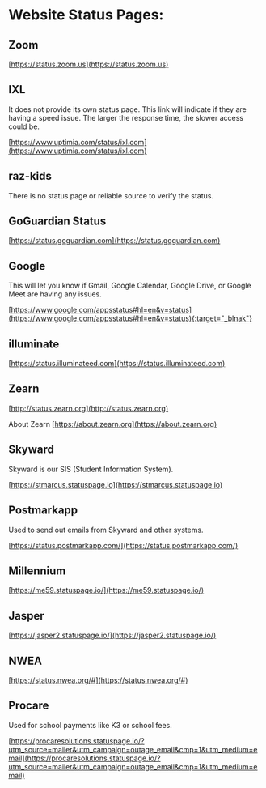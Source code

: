 # Website Status Pages:

## Zoom
[https://status.zoom.us](https://status.zoom.us)
	
## IXL

It does not provide its own status page. This link will indicate if they are having a speed issue. The larger the response time, the slower access could be.

[https://www.uptimia.com/status/ixl.com](https://www.uptimia.com/status/ixl.com)


## raz-kids

There is no status page or reliable source to verify the status. 

## GoGuardian Status
[https://status.goguardian.com](https://status.goguardian.com)
	
## Google
This will let you know if Gmail, Google Calendar, Google Drive, or Google Meet are having any issues. 

[https://www.google.com/appsstatus#hl=en&v=status](https://www.google.com/appsstatus#hl=en&v=status){:target="_blnak"}
	
## illuminate

[https://status.illuminateed.com](https://status.illuminateed.com)
	
## Zearn

[http://status.zearn.org](http://status.zearn.org)

About Zearn [https://about.zearn.org](https://about.zearn.org)
	
## Skyward
Skyward is our SIS (Student Information System).

[https://stmarcus.statuspage.io](https://stmarcus.statuspage.io)

## Postmarkapp
Used to send out emails from Skyward and other systems.

[https://status.postmarkapp.com/](https://status.postmarkapp.com/)

## Millennium

[https://me59.statuspage.io/](https://me59.statuspage.io/)

## Jasper

[https://jasper2.statuspage.io/](https://jasper2.statuspage.io/)

## NWEA

[https://status.nwea.org/#](https://status.nwea.org/#)

## Procare

Used for school payments like K3 or school fees. 

[https://procaresolutions.statuspage.io/?utm_source=mailer&utm_campaign=outage_email&cmp=1&utm_medium=email](https://procaresolutions.statuspage.io/?utm_source=mailer&utm_campaign=outage_email&cmp=1&utm_medium=email)
